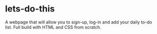 # lets-do-this
A webpage that will allow you to sign-up, log-in and add your daily to-do list. Full build with HTML and CSS from scratch.
